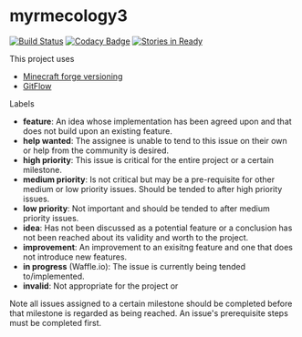 # myrmecology3
[![Build Status](https://travis-ci.org/SamTebbs33/myrmecology3.svg?branch=master)](https://travis-ci.org/SamTebbs33/myrmecology3)
[![Codacy Badge](https://api.codacy.com/project/badge/Grade/1929f170c1d1412eb34555f03ff19639)](https://www.codacy.com/app/samuel-tebbs/myrmecology3?utm_source=github.com&amp;utm_medium=referral&amp;utm_content=SamTebbs33/myrmecology3&amp;utm_campaign=Badge_Grade)
[![Stories in Ready](https://badge.waffle.io/SamTebbs33/myrmecology3.png?label=ready&title=Ready)](https://waffle.io/SamTebbs33/myrmecology3)

This project uses
* [Minecraft forge versioning](https://mcforge.readthedocs.io/en/latest/conventions/versioning/)
* [GitFlow](https://www.atlassian.com/git/tutorials/comparing-workflows/gitflow-workflow)

Labels
* **feature**: An idea whose implementation has been agreed upon and that does not build upon an existing feature.
* **help wanted**: The assignee is unable to tend to this issue on their own or help from the community is desired.
* **high priority**: This issue is critical for the entire project or a certain milestone.
* **medium priority**: Is not critical but may be a pre-requisite for other medium or low priority issues. Should be tended to after high priority issues.
* **low priority**: Not important and should be tended to after medium priority issues.
* **idea**: Has not been discussed as a potential feature or a conclusion has not been reached about its validity and worth to the project.
* **improvement**: An improvement to an exisitng feature and one that does not introduce new features.
* **in progress** (Waffle.io): The issue is currently being tended to/implemented.
* **invalid**: Not appropriate for the project or 

Note all issues assigned to a certain milestone should be completed before that milestone is regarded as being reached.
An issue's prerequisite steps must be completed first.
